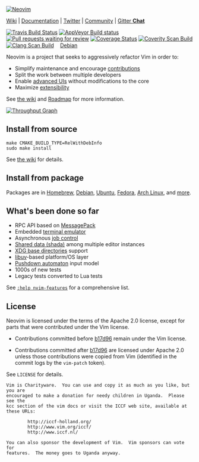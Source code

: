 [![Neovim](https://raw.githubusercontent.com/neovim/neovim.github.io/master/logos/neovim-logo-600x173.png)](https://neovim.io)

[Wiki](https://github.com/neovim/neovim/wiki) |
[Documentation](https://neovim.io/doc) |
[Twitter](https://twitter.com/Neovim) |
[Community](https://neovim.io/community/) |
[Gitter **Chat**](https://gitter.im/neovim/neovim)

[![Travis Build Status](https://travis-ci.org/neovim/neovim.svg?branch=master)](https://travis-ci.org/neovim/neovim)
[![AppVeyor Build status](https://ci.appveyor.com/api/projects/status/urdqjrik5u521fac/branch/master?svg=true)](https://ci.appveyor.com/project/neovim/neovim/branch/master)
[![Pull requests waiting for review](https://badge.waffle.io/neovim/neovim.svg?label=RFC&title=RFCs)](https://waffle.io/neovim/neovim)
[![Coverage Status](https://img.shields.io/coveralls/neovim/neovim.svg)](https://coveralls.io/r/neovim/neovim)
[![Coverity Scan Build](https://scan.coverity.com/projects/2227/badge.svg)](https://scan.coverity.com/projects/2227)
[![Clang Scan Build](https://neovim.io/doc/reports/clang/badge.svg)](https://neovim.io/doc/reports/clang)
<a href="https://buildd.debian.org/neovim"><img src="https://www.debian.org/logos/openlogo-nd-25.png" width="13" height="15">Debian</a>

Neovim is a project that seeks to aggressively refactor Vim in order to:

- Simplify maintenance and encourage [contributions](CONTRIBUTING.md)
- Split the work between multiple developers
- Enable [advanced UIs] without modifications to the core
- Maximize [extensibility](https://github.com/neovim/neovim/wiki/Plugin-UI-architecture)

See [the wiki](https://github.com/neovim/neovim/wiki/Introduction) and [Roadmap]
for more information.

[![Throughput Graph](https://graphs.waffle.io/neovim/neovim/throughput.svg)](https://waffle.io/neovim/neovim/metrics)

Install from source
-------------------

    make CMAKE_BUILD_TYPE=RelWithDebInfo
    sudo make install

See [the wiki](https://github.com/neovim/neovim/wiki/Building-Neovim) for details.

Install from package
--------------------

Packages are in [Homebrew], [Debian], [Ubuntu], [Fedora], [Arch Linux], and
[more](https://github.com/neovim/neovim/wiki/Installing-Neovim).

What's been done so far
-----------------------

- RPC API based on [MessagePack](https://msgpack.org)
- Embedded [terminal emulator](https://neovim.io/doc/user/nvim_terminal_emulator.html)
- Asynchronous [job control](https://github.com/neovim/neovim/pull/2247)
- [Shared data (shada)](https://github.com/neovim/neovim/pull/2506) among multiple editor instances
- [XDG base directories](https://github.com/neovim/neovim/pull/3470) support
- [libuv](https://github.com/libuv/libuv/)-based platform/OS layer
- [Pushdown automaton](https://github.com/neovim/neovim/pull/3413) input model
- 1000s of new tests
- Legacy tests converted to Lua tests

See [`:help nvim-features`][nvim-features] for a comprehensive list.

License
-------

Neovim is licensed under the terms of the Apache 2.0 license, except for
parts that were contributed under the Vim license.

- Contributions committed before [b17d96][license-commit] remain under the Vim
  license.

- Contributions committed after [b17d96][license-commit] are licensed under
  Apache 2.0 unless those contributions were copied from Vim (identified in
  the commit logs by the `vim-patch` token).

See `LICENSE` for details.

    Vim is Charityware.  You can use and copy it as much as you like, but you are
    encouraged to make a donation for needy children in Uganda.  Please see the
    kcc section of the vim docs or visit the ICCF web site, available at these URLs:

            http://iccf-holland.org/
            http://www.vim.org/iccf/
            http://www.iccf.nl/

    You can also sponsor the development of Vim.  Vim sponsors can vote for
    features.  The money goes to Uganda anyway.

[license-commit]: https://github.com/neovim/neovim/commit/b17d9691a24099c9210289f16afb1a498a89d803
[nvim-features]: https://neovim.io/doc/user/vim_diff.html#nvim-features
[Roadmap]: https://neovim.io/roadmap/
[advanced UIs]: https://github.com/neovim/neovim/wiki/Related-projects#gui-projects
[Homebrew]: https://github.com/neovim/homebrew-neovim#installation
[Debian]: https://packages.debian.org/testing/neovim
[Ubuntu]: http://packages.ubuntu.com/search?keywords=neovim
[Fedora]: https://admin.fedoraproject.org/pkgdb/package/rpms/neovim
[Arch Linux]: https://www.archlinux.org/packages/?q=neovim

<!-- vim: set tw=80: -->
